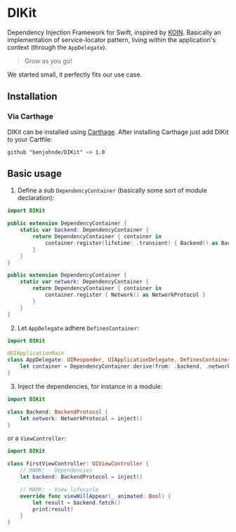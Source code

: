 # DIKit

Dependency Injection Framework for Swift, inspired by [KOIN](https://insert-koin.io/). Basically an implementation of service-locator pattern, living within the application's context (through the `AppDelegate`).

> Grow as you go!

We started small, it perfectly fits our use case.

## Installation

### Via Carthage

DIKit can be installed using [Carthage](https://github.com/Carthage/Carthage). After installing Carthage just add DIKit to your Cartfile:

```ogdl
github "benjohnde/DIKit" ~> 1.0
```

## Basic usage

1. Define a sub `DependencyContainer` (basically some sort of module declaration):
```swift
import DIKit

public extension DependencyContainer {
    static var backend: DependencyContainer {
        return DependencyContainer { container in
            container.register(lifetime: .transient) { Backend() as BackendProtocol }
        }
    }
}

public extension DependencyContainer {
    static var network: DependencyContainer {
        return DependencyContainer { container in
            container.register { Network() as NetworkProtocol }
        }
    }
}
```

2. Let `AppDelegate` adhere `DefinesContainer`:
```swift
import DIKit

@UIApplicationMain
class AppDelegate: UIResponder, UIApplicationDelegate, DefinesContainer {
    let container = DependencyContainer.derive(from: .backend, .network)
}
```

3. Inject the dependencies, for instance in a module:
```swift
import DIKit

class Backend: BackendProtocol {
    let network: NetworkProtocol = inject()
}
```

or a `ViewController`:
```swift
import DIKit

class FirstViewController: UIViewController {
    // MARK: - Dependencies
    let backend: BackendProtocol = inject()

    // MARK: - View lifecycle
    override func viewWillAppear(_ animated: Bool) {
        let result = backend.fetch()
        print(result)
    }
}
```
